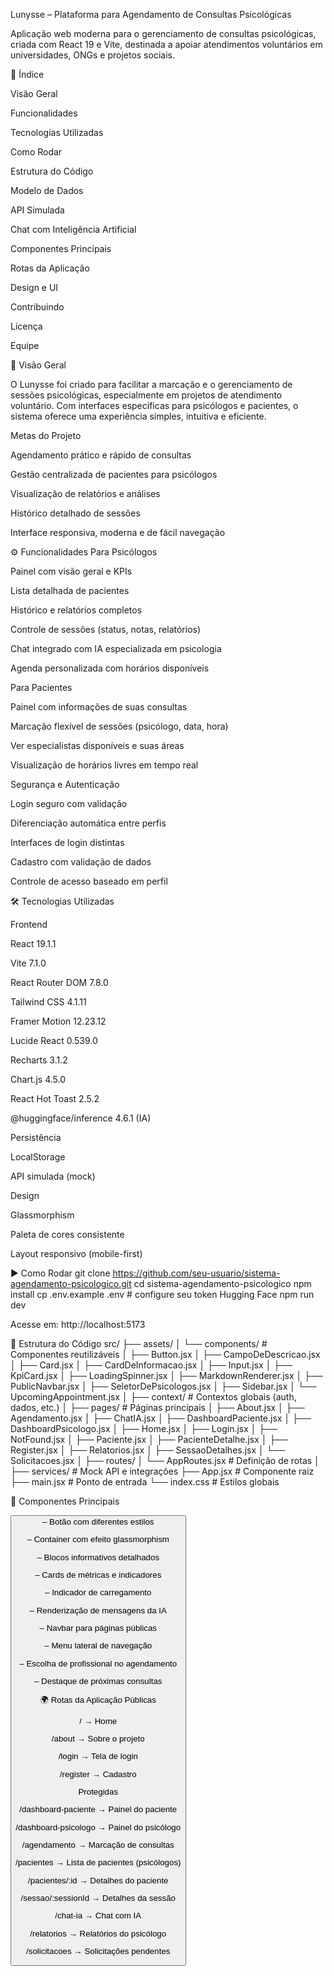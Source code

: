 Lunysse – Plataforma para Agendamento de Consultas Psicológicas

Aplicação web moderna para o gerenciamento de consultas psicológicas, criada com React 19 e Vite, destinada a apoiar atendimentos voluntários em universidades, ONGs e projetos sociais.

📑 Índice

Visão Geral

Funcionalidades

Tecnologias Utilizadas

Como Rodar

Estrutura do Código

Modelo de Dados

API Simulada

Chat com Inteligência Artificial

Componentes Principais

Rotas da Aplicação

Design e UI

Contribuindo

Licença

Equipe

🎯 Visão Geral

O Lunysse foi criado para facilitar a marcação e o gerenciamento de sessões psicológicas, especialmente em projetos de atendimento voluntário.
Com interfaces específicas para psicólogos e pacientes, o sistema oferece uma experiência simples, intuitiva e eficiente.

Metas do Projeto

Agendamento prático e rápido de consultas

Gestão centralizada de pacientes para psicólogos

Visualização de relatórios e análises

Histórico detalhado de sessões

Interface responsiva, moderna e de fácil navegação

⚙️ Funcionalidades
Para Psicólogos

Painel com visão geral e KPIs

Lista detalhada de pacientes

Histórico e relatórios completos

Controle de sessões (status, notas, relatórios)

Chat integrado com IA especializada em psicologia

Agenda personalizada com horários disponíveis

Para Pacientes

Painel com informações de suas consultas

Marcação flexível de sessões (psicólogo, data, hora)

Ver especialistas disponíveis e suas áreas

Visualização de horários livres em tempo real

Segurança e Autenticação

Login seguro com validação

Diferenciação automática entre perfis

Interfaces de login distintas

Cadastro com validação de dados

Controle de acesso baseado em perfil

🛠️ Tecnologias Utilizadas

Frontend

React 19.1.1

Vite 7.1.0

React Router DOM 7.8.0

Tailwind CSS 4.1.11

Framer Motion 12.23.12

Lucide React 0.539.0

Recharts 3.1.2

Chart.js 4.5.0

React Hot Toast 2.5.2

@huggingface/inference 4.6.1 (IA)

Persistência

LocalStorage

API simulada (mock)

Design

Glassmorphism

Paleta de cores consistente

Layout responsivo (mobile-first)

▶️ Como Rodar
git clone https://github.com/seu-usuario/sistema-agendamento-psicologico.git
cd sistema-agendamento-psicologico
npm install
cp .env.example .env   # configure seu token Hugging Face
npm run dev


Acesse em: http://localhost:5173

📂 Estrutura do Código
src/
├── assets/
│   └── components/       # Componentes reutilizáveis
│       ├── Button.jsx
│       ├── CampoDeDescricao.jsx
│       ├── Card.jsx
│       ├── CardDeInformacao.jsx
│       ├── Input.jsx
│       ├── KpiCard.jsx
│       ├── LoadingSpinner.jsx
│       ├── MarkdownRenderer.jsx
│       ├── PublicNavbar.jsx
│       ├── SeletorDePsicologos.jsx
│       ├── Sidebar.jsx
│       └── UpcomingAppointment.jsx
│
├── context/              # Contextos globais (auth, dados, etc.)
│
├── pages/                # Páginas principais
│   ├── About.jsx
│   ├── Agendamento.jsx
│   ├── ChatIA.jsx
│   ├── DashboardPaciente.jsx
│   ├── DashboardPsicologo.jsx
│   ├── Home.jsx
│   ├── Login.jsx
│   ├── NotFound.jsx
│   ├── Paciente.jsx
│   ├── PacienteDetalhe.jsx
│   ├── Register.jsx
│   ├── Relatorios.jsx
│   ├── SessaoDetalhes.jsx
│   └── Solicitacoes.jsx
│
├── routes/
│   └── AppRoutes.jsx     # Definição de rotas
│
├── services/             # Mock API e integrações
├── App.jsx               # Componente raiz
├── main.jsx              # Ponto de entrada
└── index.css             # Estilos globais

🧩 Componentes Principais

<Button /> – Botão com diferentes estilos

<Card /> – Container com efeito glassmorphism

<CardDeInformacao /> – Blocos informativos detalhados

<KpiCard /> – Cards de métricas e indicadores

<LoadingSpinner /> – Indicador de carregamento

<MarkdownRenderer /> – Renderização de mensagens da IA

<PublicNavbar /> – Navbar para páginas públicas

<Sidebar /> – Menu lateral de navegação

<SeletorDePsicologos /> – Escolha de profissional no agendamento

<UpcomingAppointment /> – Destaque de próximas consultas

🌍 Rotas da Aplicação
Públicas

/ → Home

/about → Sobre o projeto

/login → Tela de login

/register → Cadastro

Protegidas

/dashboard-paciente → Painel do paciente

/dashboard-psicologo → Painel do psicólogo

/agendamento → Marcação de consultas

/pacientes → Lista de pacientes (psicólogos)

/pacientes/:id → Detalhes do paciente

/sessao/:sessionId → Detalhes da sessão

/chat-ia → Chat com IA

/relatorios → Relatórios do psicólogo

/solicitacoes → Solicitações pendentes